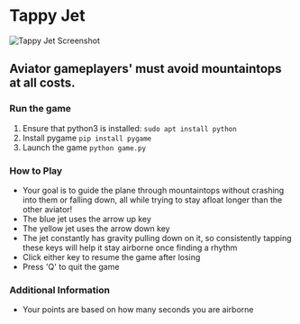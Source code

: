 # Tappy Jet
![Tappy Jet Screenshot](tappyjethome.png)

## Aviator gameplayers' must avoid mountaintops at all costs.

### Run the game
1. Ensure that python3 is installed:
`sudo apt install python`
2. Install pygame
`pip install pygame`
3. Launch the game
`python game.py`

### How to Play
- Your goal is to guide the plane through mountaintops without crashing into them or falling down, all while trying to stay afloat longer than the other aviator!
- The blue jet uses the arrow up key
- The yellow jet uses the arrow down key
- The jet constantly has gravity pulling down on it, so consistently tapping these keys will help it stay airborne once finding a rhythm
- Click either key to resume the game after losing
- Press 'Q' to quit the game

### Additional Information
- Your points are based on how many seconds you are airborne
 
